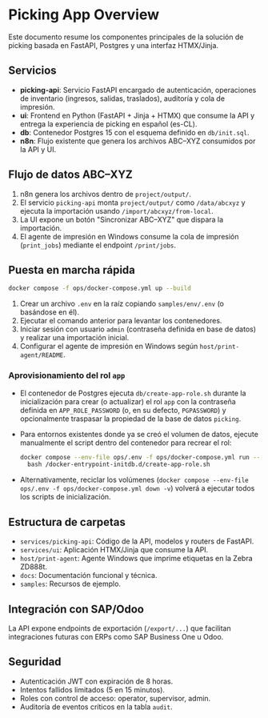 # Picking App Overview

Este documento resume los componentes principales de la solución de picking basada en FastAPI, Postgres y una interfaz HTMX/Jinja.

## Servicios

- **picking-api**: Servicio FastAPI encargado de autenticación, operaciones de inventario (ingresos, salidas, traslados), auditoría y cola de impresión.
- **ui**: Frontend en Python (FastAPI + Jinja + HTMX) que consume la API y entrega la experiencia de picking en español (es-CL).
- **db**: Contenedor Postgres 15 con el esquema definido en `db/init.sql`.
- **n8n**: Flujo existente que genera los archivos ABC–XYZ consumidos por la API y UI.

## Flujo de datos ABC–XYZ

1. n8n genera los archivos dentro de `project/output/`.
2. El servicio `picking-api` monta `project/output/` como `/data/abcxyz` y ejecuta la importación usando `/import/abcxyz/from-local`.
3. La UI expone un botón "Sincronizar ABC–XYZ" que dispara la importación.
4. El agente de impresión en Windows consume la cola de impresión (`print_jobs`) mediante el endpoint `/print/jobs`.

## Puesta en marcha rápida

```bash
docker compose -f ops/docker-compose.yml up --build
```

1. Crear un archivo `.env` en la raíz copiando `samples/env/.env` (o basándose en él).
2. Ejecutar el comando anterior para levantar los contenedores.
3. Iniciar sesión con usuario `admin` (contraseña definida en base de datos) y realizar una importación inicial.
4. Configurar el agente de impresión en Windows según `host/print-agent/README`.

### Aprovisionamiento del rol `app`

- El contenedor de Postgres ejecuta `db/create-app-role.sh` durante la inicialización para crear (o actualizar) el rol `app` con la contraseña definida en `APP_ROLE_PASSWORD` (o, en su defecto, `PGPASSWORD`) y opcionalmente traspasar la propiedad de la base de datos `picking`.
- Para entornos existentes donde ya se creó el volumen de datos, ejecute manualmente el script dentro del contenedor para recrear el rol:

  ```bash
  docker compose --env-file ops/.env -f ops/docker-compose.yml run --rm db \
    bash /docker-entrypoint-initdb.d/create-app-role.sh
  ```

- Alternativamente, reciclar los volúmenes (`docker compose --env-file ops/.env -f ops/docker-compose.yml down -v`) volverá a ejecutar todos los scripts de inicialización.

## Estructura de carpetas

- `services/picking-api`: Código de la API, modelos y routers de FastAPI.
- `services/ui`: Aplicación HTMX/Jinja que consume la API.
- `host/print-agent`: Agente Windows que imprime etiquetas en la Zebra ZD888t.
- `docs`: Documentación funcional y técnica.
- `samples`: Recursos de ejemplo.

## Integración con SAP/Odoo

La API expone endpoints de exportación (`/export/...`) que facilitan integraciones futuras con ERPs como SAP Business One u Odoo.

## Seguridad

- Autenticación JWT con expiración de 8 horas.
- Intentos fallidos limitados (5 en 15 minutos).
- Roles con control de acceso: operator, supervisor, admin.
- Auditoría de eventos críticos en la tabla `audit`.
